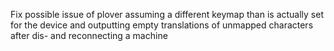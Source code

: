 Fix possible issue of plover assuming a different keymap than is actually set for the device and outputting empty translations of unmapped characters after dis- and reconnecting a machine
